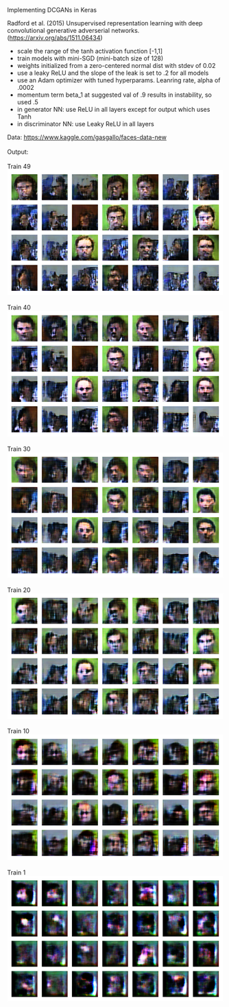 Implementing DCGANs in Keras

Radford et al. (2015) Unsupervised representation learning with deep convolutional generative adverserial networks. (https://arxiv.org/abs/1511.06434)

- scale the range of the tanh activation function [-1,1]
- train models with mini-SGD (mini-batch size of 128)
- weights initialized from a zero-centered normal dist with stdev of 0.02
- use a leaky ReLU and the slope of the leak is set to .2 for all models
- use an Adam optimizer with tuned hyperparams. Leanring rate, alpha of .0002
- momentum term beta_1 at suggested val of .9 results in instability, so used .5
- in generator NN: use ReLU in all layers except for output which uses Tanh
- in discriminator NN: use Leaky ReLU in all layers
 
Data: https://www.kaggle.com/gasgallo/faces-data-new
<br> <br>
Output:
<br> <br>
Train 49
<br> 
![Train 49](https://raw.githubusercontent.com/kopalgarg/GAN-keras/main/output/train-49.png)
<br> <br>
Train 40
<br> 
![Train 40](https://raw.githubusercontent.com/kopalgarg/GAN-keras/main/output/train-40.png)
<br> <br>
Train 30 
<br> 
![Train 30](https://raw.githubusercontent.com/kopalgarg/GAN-keras/main/output/train-30.png)
<br> <br>
Train 20
<br> 
![Train 20](https://raw.githubusercontent.com/kopalgarg/GAN-keras/main/output/train-20.png)
<br> <br>
Train 10
<br> 
![Train 10](https://raw.githubusercontent.com/kopalgarg/GAN-keras/main/output/train-10.png)
<br> <br>
Train 1
<br> 
![Train 1](https://raw.githubusercontent.com/kopalgarg/GAN-keras/main/output/train-1.png)

